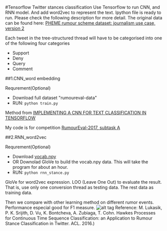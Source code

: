 #Tensorflow Twitter stances classification
Use Tensorflow to run CNN, and RNN model. And add word2vec to represent the text.
Ipython file is ready to run. Please check the following description for more detail.
The original data can be found here:
[PHEME rumour scheme dataset: journalism use case, version 2](https://figshare.com/articles/PHEME_rumour_scheme_dataset_journalism_use_case/2068650)

Each tweet in the tree-structured thread will have to be categorised into one of the following four categories
  * Support
  * Deny
  * Query
  * Comment
  
##1.CNN_word embedding

Requrement(Optional)
  * Download full dataset "rumoureval-data"
  * RUN:
  `python train.py`

Method from [IMPLEMENTING A CNN FOR TEXT CLASSIFICATION IN TENSORFLOW](http://www.wildml.com/2015/12/implementing-a-cnn-for-text-classification-in-tensorflow/)

My code is for competition [RumourEval-2017, subtask A](https://competitions.codalab.org/competitions/16171)

##2.RNN_word2vec


Requrement(Optional)
  * Download [vocab.npy](https://www.dropbox.com/s/ahrz91159wtrgx1/vocab.npy?dl=1)
  * OR  Downolad GloVe to build the vocab.npy data. This will take the program for about an hour.
  * RUN:
  `python rnn_stance.py`

GloVe for word2vec expression.
LOO (Leave One Out) to evaluate the result. That is, use only one conversion thread as testing data. The rest data as training data. 

Then we compare with other learning method on different rumor events. Performance especial good for F1 measure.
![alt tag](https://www.dropbox.com/s/zf372v2i5qygeo2/Twitter_stance.PNG?raw=1)
Reference: M. Lukasik, P. K. Srijith, D. Vu, K. Bontcheva, A. Zubiaga, T. Cohn. Hawkes Processes for Continuous Time Sequence Classification: an Application to Rumour Stance Classification in Twitter. ACL. 2016.)
